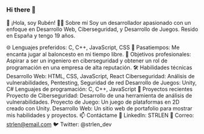 ### Hi there 👋

<!--
**rubendiazzz/rubendiazzz** is a ✨ _special_ ✨ repository because its `README.md` (this file) appears on your GitHub profile.

Here are some ideas to get you started:

- 🔭 I’m currently working on ...
- 🌱 I’m currently learning ...
- 👯 I’m looking to collaborate on ...
- 🤔 I’m looking for help with ...
- 💬 Ask me about ...
- 📫 How to reach me: ...
- 😄 Pronouns: ...
- ⚡ Fun fact: ...
-->
👋 ¡Hola, soy Rubén!
👨‍💻 Sobre mí
Soy un desarrollador apasionado con un enfoque en Desarrollo Web, Ciberseguridad, y Desarrollo de Juegos. Resido en España y tengo 19 años.

🌐 Lenguajes preferidos: C, C++, JavaScript, CSS
🏀 Pasatiempos: Me encanta jugar al baloncesto en mi tiempo libre.
🎯 Objetivos profesionales: Aspirar a ser un ingeniero en ciberseguridad y obtener un rol de programación en una empresa de alta reputación.
🛠 Habilidades técnicas
Desarrollo Web: HTML, CSS, JavaScript, React
Ciberseguridad: Análisis de vulnerabilidades, Pentesting, Seguridad de red
Desarrollo de Juegos: Unity, C#
Lenguajes de programación: C, C++, JavaScript
📖 Proyectos recientes
Proyecto de Ciberseguridad: Desarrollo de una herramienta de análisis de vulnerabilidades.
Proyecto de Juego: Un juego de plataformas en 2D creado con Unity.
Desarrollo Web: Un sitio web de portafolio para mostrar mis habilidades y proyectos.
📫 Contáctame
💼 LinkedIn: STRLEN
📧 Correo: strlen@email.com
🐦 Twitter: @strlen_dev
